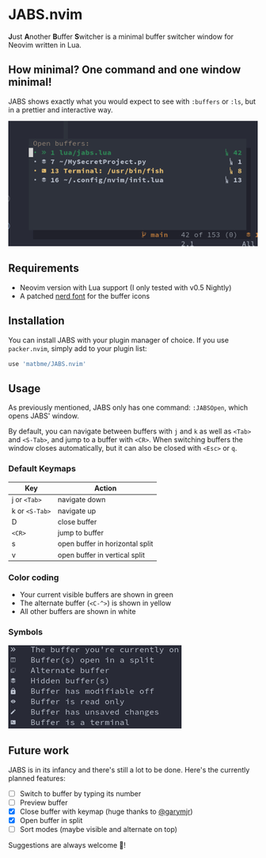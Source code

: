 # JABS.nvim
**J**ust **A**nother **B**uffer **S**witcher is a minimal buffer switcher window for Neovim written in Lua. 

## How minimal? One command and one window minimal!

JABS shows exactly what you would expect to see with `:buffers` or `:ls`, but in a prettier and interactive way.

<img src="screenshots/buf_window.png"/>

## Requirements

- Neovim version with Lua support (I only tested with v0.5 Nightly)
- A patched [nerd font](https://www.nerdfonts.com/) for the buffer icons

## Installation

You can install JABS with your plugin manager of choice. If you use `packer.nvim`, simply add to your plugin list:

``` lua
use 'matbme/JABS.nvim'
```

## Usage

As previously mentioned, JABS only has one command: `:JABSOpen`, which opens JABS' window.

By default, you can navigate between buffers with `j` and `k` as well as `<Tab>` and `<S-Tab>`, and jump to a buffer with `<CR>`. When switching buffers the window closes automatically, but it can also be closed with `<Esc>` or `q`.

### Default Keymaps

| Key               | Action                          |
|-------------------|---------------------------------|
| j or `<Tab>`      | navigate down                   |
| k or `<S-Tab>`    | navigate up                     |
| D                 | close buffer                    |
| `<CR>`            | jump to buffer                  |
| s                 | open buffer in horizontal split |
| v                 | open buffer in vertical split   |

### Color coding

- Your current visible buffers are shown in green
- The alternate buffer (`<C-^>`) is shown in yellow
- All other buffers are shown in white

### Symbols

<img src="screenshots/icons.png"/>

## Future work

JABS is in its infancy and there's still a lot to be done. Here's the currently planned features:

- [ ] Switch to buffer by typing its number
- [ ] Preview buffer
- [x] Close buffer with keymap (huge thanks to [@garymjr](https://github.com/garymjr))
- [x] Open buffer in split
- [ ] Sort modes (maybe visible and alternate on top)

Suggestions are always welcome 🙂!
